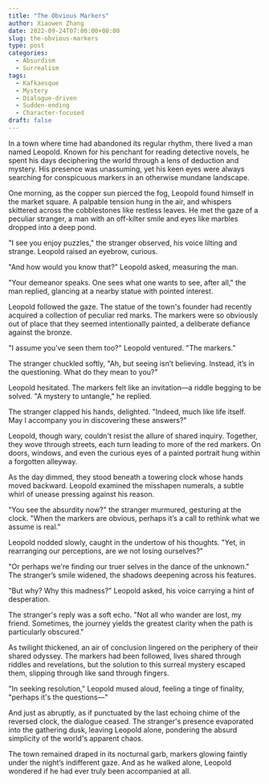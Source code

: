```yaml
---
title: "The Obvious Markers"
author: Xiaowen Zhang
date: 2022-09-24T07:00:00+08:00
slug: the-obvious-markers
type: post
categories:
  - Absurdism
  - Surrealism
tags:
  - Kafkaesque
  - Mystery
  - Dialogue-driven
  - Sudden-ending
  - Character-focused
draft: false
---
```


In a town where time had abandoned its regular rhythm, there lived a man named Leopold. Known for his penchant for reading detective novels, he spent his days deciphering the world through a lens of deduction and mystery. His presence was unassuming, yet his keen eyes were always searching for conspicuous markers in an otherwise mundane landscape.

One morning, as the copper sun pierced the fog, Leopold found himself in the market square. A palpable tension hung in the air, and whispers skittered across the cobblestones like restless leaves. He met the gaze of a peculiar stranger, a man with an off-kilter smile and eyes like marbles dropped into a deep pond.  

"I see you enjoy puzzles," the stranger observed, his voice lilting and strange. Leopold raised an eyebrow, curious. 

"And how would you know that?" Leopold asked, measuring the man. 

"Your demeanor speaks. One sees what one wants to see, after all," the man replied, glancing at a nearby statue with pointed interest. 

Leopold followed the gaze. The statue of the town's founder had recently acquired a collection of peculiar red marks. The markers were so obviously out of place that they seemed intentionally painted, a deliberate defiance against the bronze. 

"I assume you've seen them too?" Leopold ventured. "The markers."

The stranger chuckled softly, "Ah, but seeing isn’t believing. Instead, it’s in the questioning. What do they mean to you?" 

Leopold hesitated. The markers felt like an invitation—a riddle begging to be solved. "A mystery to untangle," he replied. 

The stranger clapped his hands, delighted. "Indeed, much like life itself. May I accompany you in discovering these answers?"

Leopold, though wary, couldn't resist the allure of shared inquiry. Together, they wove through streets, each turn leading to more of the red markers. On doors, windows, and even the curious eyes of a painted portrait hung within a forgotten alleyway. 

As the day dimmed, they stood beneath a towering clock whose hands moved backward. Leopold examined the misshapen numerals, a subtle whirl of unease pressing against his reason.

"You see the absurdity now?" the stranger murmured, gesturing at the clock. "When the markers are obvious, perhaps it’s a call to rethink what we assume is real."

Leopold nodded slowly, caught in the undertow of his thoughts. "Yet, in rearranging our perceptions, are we not losing ourselves?" 

"Or perhaps we're finding our truer selves in the dance of the unknown." The stranger’s smile widened, the shadows deepening across his features. 

"But why? Why this madness?" Leopold asked, his voice carrying a hint of desperation.

The stranger's reply was a soft echo. "Not all who wander are lost, my friend. Sometimes, the journey yields the greatest clarity when the path is particularly obscured."

As twilight thickened, an air of conclusion lingered on the periphery of their shared odyssey. The markers had been followed, lives shared through riddles and revelations, but the solution to this surreal mystery escaped them, slipping through like sand through fingers.

"In seeking resolution," Leopold mused aloud, feeling a tinge of finality, "perhaps it's the questions—"

And just as abruptly, as if punctuated by the last echoing chime of the reversed clock, the dialogue ceased. The stranger's presence evaporated into the gathering dusk, leaving Leopold alone, pondering the absurd simplicity of the world's apparent chaos.

The town remained draped in its nocturnal garb, markers glowing faintly under the night’s indifferent gaze. And as he walked alone, Leopold wondered if he had ever truly been accompanied at all.